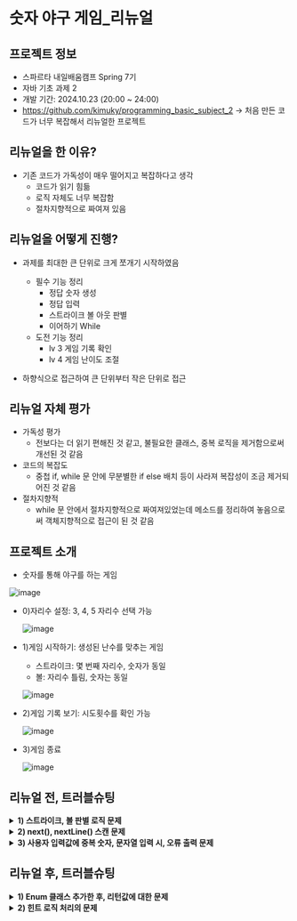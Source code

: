 # 숫자 야구 게임_리뉴얼

## 프로젝트 정보
- 스파르타 내일배움캠프 Spring 7기
- 자바 기초 과제 2
- 개발 기간: 2024.10.23 (20:00 ~ 24:00)
- https://github.com/kimuky/programming_basic_subject_2 -> 처음 만든 코드가 너무 복잡해서 리뉴얼한 프로젝트

## 리뉴얼을 한 이유?
 - 기존 코드가 가독성이 매우 떨어지고 복잡하다고 생각
   - 코드가 읽기 힘듦
   - 로직 자체도 너무 복잡함
   - 절차지향적으로 짜여져 있음

## 리뉴얼을 어떻게 진행?
  - 과제를 최대한 큰 단위로 크게 쪼개기 시작하였음
    - 필수 기능 정리
      - 정답 숫자 생성
      - 정답 입력
      - 스트라이크 볼 아웃 판별
      - 이어하기 While
    - 도전 기능 정리
      - lv 3 게임 기록 확인
      - lv 4 게임 난이도 조절
        
  - 하향식으로 접근하여 큰 단위부터 작은 단위로 접근

## 리뉴얼 자체 평가
 - 가독성 평가
    - 전보다는 더 읽기 편해진 것 같고, 불필요한 클래스, 중복 로직을 제거함으로써 개선된 것 같음
 - 코드의 복잡도
   - 중첩 if, while 문 안에 무분별한 if else 배치 등이 사라져 복잡성이 조금 제거되어진 것 같음
 - 절차지향적
     - while 문 안에서 절차지향적으로 짜여져있었는데 메소드를 정리하여 놓음으로써 객체지향적으로 접근이 된 것 같음

## 프로젝트 소개

- 숫자를 통해 야구를 하는 게임

![image](https://github.com/user-attachments/assets/d7da27fe-a8d5-4f92-bbb1-1059db9b22cb)

  - 0)자리수 설정: 3, 4, 5 자리수 선택 가능
    
    ![image](https://github.com/user-attachments/assets/e744425e-8a7e-4445-8092-001d4ad122e1)

  - 1)게임 시작하기: 생성된 난수를 맞추는 게임
       - 스트라이크: 몇 번째 자리수, 숫자가 동일
       - 볼: 자리수 틀림, 숫자는 동일
         
       ![image](https://github.com/user-attachments/assets/36914624-420e-4e65-b679-27b168a3c082)

  - 2)게임 기록 보기: 시도횟수를 확인 가능

    ![image](https://github.com/user-attachments/assets/a15a9722-7eeb-4810-8537-9ce68a72cfa9)

  - 3)게임 종료

    ![image](https://github.com/user-attachments/assets/211c7072-88fa-4a52-8c79-11eeb1677860)


## 리뉴얼 전, 트러블슈팅

<details>
  <summary><b>1) 스트라이크, 볼 판별 로직 문제</b></summary>
  
  - 1.개요
    
    - 스트라이크 볼 판별에서 Arrays.BinarySearch()를 통해 탐색을 진행

  - 2.문제 상황

    - HashSet을 통해 난수를 저정하고 값 비교를 위해 배열로 변환 (HashSet -> Array)
    - 이후 사용자가 입력한 값을 배열로 변환하고 Arrays.BinarySearch()를 통해 탐색을 진행을 하며 스트라이크 볼 판별
    - but, 난수를 저장한 HashSet->Array는 정렬되지 않음 Arrays.BinarySearch()를 쓰면 정상적으로 이진탐색하지 못함
    - 해당 수가 있음에도 내가 구현한 로직에서는 작동하지 않음 => 스트라이크, 볼 판별 불가
      
      -> 전체적인 로직을 수정해야함

    ```java
    // 난수 생성 클래스
    public class RandomNumberGenerator {
    int[] numberArr = new int[3];
    public int getRandomNumber () {
        Set<Integer> numberSet = new HashSet<>();
        int resultNumber = 0;
        while (numberSet.size()<3) {
            // 1 ~ 9
            int number = (int)(Math.random()*8)+1;
            numberSet.add(number);
        }
        System.out.println(numberSet);
        int pow = 2;
        int index =0;
        for (Integer i : numberSet) {
            int num = (int)Math.pow(10, pow--)*i;
            resultNumber += num;
            numberArr[index++] = i;
        }
        return resultNumber;
    }

    // 스트라이크 볼 카운트 클래스
    public void countStrikeBall(int[] answerArr, int[] validNumberArr) {
        int strikeCounter = 0;
        int ballCounter = 0;
        for (int i = 0; i < answerArr.length; i++) {
            int arrIndex = Arrays.binarySearch(answerArr, validNumberArr[i]);
            if (arrIndex >= 0) {
                if (arrIndex == i) {
                    strikeCounter += 1;
                } else {
                    ballCounter += 1;
                }
            }
        }
    }
    
    ```
   
  - 3.해결

    - 스트라이크, 볼 판별 시에는 자리수, 수가 있는지 판별해야함
    - 그렇기에 인덱스와 그 수가 있는지 탐색을 해야함
    - 배열은 앞서 했던 것처럼 Arrays.BinarySearch()을 지원하지만 <b>정렬이 되어진 배열만</b> 정상적으로 작동
    - set은 iterator가 있지만 해당 인덱스, 수가 있는지 로직을 짜면 복잡해질 것을 우려
    - set -> list 변환 후, Collections.shuffle()을 통해 섞고 indexOf() 통해 인덱스와 그 수가 있는지를 판별

    ```java
    // 난수 생성 클래스
    public int getRandomNumber() {
        Set<Integer> numberSet = new HashSet<>();
        int resultNumber = 0;

        while (numberSet.size() < digit) {
            // 1 ~ 9
            int number = (int) (Math.random() * 9) + 1;
            numberSet.add(number);
        }
        List<Integer> numberList = new ArrayList<>(numberSet);
        Collections.shuffle(numberList);

        System.out.println(numberList);

        int pow = digit - 1;
        int index = 0;
        for (Integer i : numberList) {
            int num = (int) Math.pow(10, pow--) * i;
    ```

  - 4.결론
    - 컬렉션 프레임워크에 대한 개념 부족
    - 메소드에 대한 개념 부족
  
       
</details>

<details>
  <summary><b>2) next(), nextLine() 스캔 문제</b></summary>

  - 1.개요
    - 사용자가 게임을 시작하고 수를 입력할 때, Whitespace와 함께 입력하면 경고가 여러번 출력
  
  - 2.문제 상황
    - next()는 공백을 기준으로 데이터를 입력 받음
    - 스페이스에 따른 입력이 많아짐 -> 그에 따른 로직도 경고가 다중으로 출력 ex.) 4 5 6

    ```java
    // inputNumber()
    public String inputNumber() {
        System.out.println("숫자를 입력해주세요:");
        return sc.next();
    }
    // 게임 로직
     private void gameStart() {
      boolean isCorrect = false;
      int answer = randomNumberGenerator.getRandomNumber();
      while (!isCorrect) {
          String stringNumber = inputRequester.inputNumber();
          if (validator.isValidNumber(stringNumber)) {
              if (validator.isAnswer(randomNumberGenerator, answer)) {
                  gameAnnouncement.printCongratulationMessage();
                  gameRecorder.saveTryCounter(validator.tryCounter);
                  isCorrect = true;
              }
          }
      }
    }
    ```

   
  - 3.해결
    - next() -> nextLine()으로 바꿔 개행문자 기준으로 입력을 받음

  - 4.결론
    - next, nextLine에 대한 개념 정립이 정확히 되지않아 이런 실수가 발생하는 것
    - 그렇기에 다중으로 입력을 원하지 않는 이상 nextLine()을 활용
      
</details>

<details>
  <summary><b>3) 사용자 입력값에 중복 숫자, 문자열 입력 시, 오류 출력 문제</b></summary>

  - 1.개요
    - 테스트케이스를 넣어보던 도중, "4456"을 입력 시, 오류가 뜨지 않음
      
  - 2.문제 상황
    - 로직의 처리가 아주 느슨함
    - 로직의 순서가 이상

    ```java
    private boolean isDuplicateNumber(String stringNumber) {
      Set<String> numberSet = new HashSet<>(Arrays.asList(stringNumber.split("")));
  
      if (stringNumber.length() == 3) {          
            return numberSet.size() == 3;
      } else {
            return false;
      }
    }
    ```
    
  - 3.해결
    - 로직을 생각해서 순서를 교체
    - 이렇게 된다면 4456 입력 시에도 오류를 출력해줄 수 있을 것
   
    ```java
    private boolean isDuplicateNumber(String stringNumber) {
     
      if (stringNumber.length() == 3) {
         Set<String> numberSet = new HashSet<>(Arrays.asList(stringNumber.split("")));          
            return numberSet.size() == 3;
      } else {
            return false;
      }
    }
    ```
    
  - 4.결론
    - 문제가 발생될만한 상황에 적절한 오류메시지를 출력해주는 것도 좋지만 먼저 큰 범위부터 좁혀나가면서 출력해줄 것
    
</details>

## 리뉴얼 후, 트러블슈팅

<details>
  <summary><b>1) Enum 클래스 추가한 후, 리턴값에 대한 문제</b></summary>

  - 1.개요
    - 사용자 입력값을 받아서 enum 클래스에서 처리
      
  - 2.문제 상황
    - return을 해주어야하는데 GameOption으로 리턴을 해주어야함
    - 그러면 enum에 있는 상수값 아니면 null을 반환해주어야함

    ```java
    // GameOption
    public enum GameOption {
      SET_DIFFICULTY("0"),
      START_GAME("1"),
      SHOW_RECORD ("2"),
      EXIT("3");
  
      private final String option;
  
      GameOption(String option) {
          this.option = option;
      }
  
      public String getOption() {
          return option;
      }
  
      // 여러가지 방법이 있겠지만 현로직상에는 문제 없지만
      //TODO 리턴에 대해서는 고민해보아야할 것
      public static GameOption option (String option) {
          for (GameOption game : GameOption.values()) {
              if (game.getOption().equals(option)) {
                  return game;
              }
          }
          return null;
      }
    }

    ```

    ```java
    // main
    while (isRunning) {
            System.out.println("0. 게임 난이도 설정 1. 게임 시작하기 2. 게임 기록보기 3. 종료하기");
            String option = sc.nextLine();

            // option 을 enum 을 통해 관리
            GameOption gameOption = GameOption.option(option);

            switch (gameOption) {
                case SET_DIFFICULTY:
                    gameSetting.setDifficulty();
                    break;
                case START_GAME:
                    int result = gameStart(gameSetting, randomNumberGenerator); // 게임결과를 result 에 저장
                    tryCount.add(result); // 해당 결과를 콜렉션에 저장
                    break;
                case SHOW_RECORD:
                    showGameRecord(tryCount, gameSetting.getMAX_TRY());
                    break;
                case EXIT:
                    isRunning = false;
                case ERROR: // 0, 1 ,2 , 3 중 입력하지않으면 error
                    System.out.println("0, 1, 2, 3 중에 입력해주세요");
            }
        }
    ```
    
    
  - 3.해결
    - 사용자 값을 먼저 문제가 없는 값을 입력할 때까지 무한루프로 입력을 받고 처리한다.
      - 하지만 이렇게 처리할 시, Switch 문을 하나 더 만들어야하는데.... (더이상 생각이 나지 않음)
    - 그러면 에러 상수를 하나 더 만들어서 err를 반환해줘서 밑에 switch 문에 넘겨주자!?
      - 당장의 내가 한 로직에서는 문제가 안되지만 정말 찝찝한 처리이다..
   
    ```java
    public enum GameOption {
      SET_DIFFICULTY("0"),
      START_GAME("1"),
      SHOW_RECORD ("2"),
      EXIT("3"),
      ERROR("4");
  
      private final String option;
  
      GameOption(String option) {
          this.option = option;
      }
  
      public String getOption() {
          return option;
      }
  
      // 여러가지 방법이 있겠지만 현로직상에는 문제 없지만
      //TODO 리턴에 대해서는 고민해보아야할 것
      public static GameOption option (String option) {
          for (GameOption game : GameOption.values()) {
              if (game.getOption().equals(option)) {
                  return game;
              }
          }
          return ERROR;
      }
    }

    ```
    
  - 4.결론
    - 모르겠다..? 도저히 Switch 문 하나로 처리할려면 이 방법 말고는 없어보이는데... 일단 구현은 된다.... 
    
</details>


<details>
  <summary><b>2) 힌트 로직 처리의 문제 </b></summary>

  - 1.개요
    - 사용자가 숫자를 입력해 랜덤 숫자를 맞출 때
      - 힌트는 언제 줄 것이며?
      - 조건문은 어떻게 미끄럽게 처리할 것인지?
      
  - 2.문제 상황
    - 힌트는 언제 줄것?
      - 3, 4, 5 자릿수라 힌트를 게임 끝나는 조건 전으로 지급을 해야하는데
      - MAX_TRY를 30으로 고정 하고 계산했을 때 (문제 발생)
      - 3자리수가 힌트 제공은 시도횟수가 (10, 20, 30) 때 제공
      - 4자리수가 힌트 제공은 시도횟수가 (6, 12, 18, 24) 때 제공 - 정답 노출
      - 5자리수가 힌트 제공은 시도횟수가 (6, 12, 18, 24 ,30) 때 제공
        
      ```java
      if (tryCount % (MAX_TRY / difficulty) == 0) {
          showHint(answerList, tryCount / (MAX_TRY / difficulty));
      }
      ```

  - 3.해결
    - 30으로 하는 것 보다는 최소공배수(60) 를 통해 계산
    - 물론 자릿수를 지정하는게 늘어나면 각 자릿수에 대해서 열거형 만든다음
    - 최소공배수 구하는 로직까지 구현해야하지만 문제 조건은 3,4,5이기에 60으로 지정했습니다.
    - MAX_TRY를 60으로 고정 하고 계산했을 때 (문제 해결)
      - 3자리수가 힌트 제공은 시도횟수가 (20, 40, 60) 때 제공
      - 4자리수가 힌트 제공은 시도횟수가 (15, 30, 45, 60) 때 제공
      - 5자리수가 힌트 제공은 시도횟수가 (12, 24, 36, 48 , 60) 때 제공
    - 
      
    ```java
    // 해당 로직을 수정
    if (tryCount % (MAX_TRY / difficulty) == 0 && tryCount < MAX_TRY) {
        showHint(answerList, tryCount / (MAX_TRY / difficulty));
    }
    ```

    ```java
    // 전체 로직
      private int gameStart(GameSetting gameSetting, RandomNumberGenerator randomNumberGenerator) {
        // 난이도와 종료 횟수 지정
        int difficulty = gameSetting.getDifficulty();
        int MAX_TRY = gameSetting.getMAX_TRY();
        int tryCount = 0;

        // 난수를 answerList 에 저장
        ArrayList<Integer> answerList = randomNumberGenerator.generateNumber(difficulty);

        // 맞출때까지 무한루프
        while (true) {
            // 유저 입력
            int userInputNumber = inputAnswer(difficulty);

            // 시도횟수 증가
            tryCount++;

            int[] strikeAndBallArr = countStrikeAndBall(userInputNumber, answerList);

            printStrikeAndBall(strikeAndBallArr);

            // TODO: 로직이 어색.. 오류는 나지 않지만 추가로 고민해볼것
            // 현 상황에서는 버그가 나지 않지만 최소공배수 기준으로 나눠서 보여주는 방법도..
            if (tryCount % (MAX_TRY / difficulty) == 0 && tryCount < MAX_TRY) {
                showHint(answerList, tryCount / (MAX_TRY / difficulty));
            }

            // 종료 로직, 정답 이거나 종료횟수까지 맞추지 못하면 시도횟수를 반환
            if (isAnswer(userInputNumber, answerList) || tryCount == MAX_TRY) {
                return tryCount;
            }
        }
    }
    ```

  - 4.결론
    - 저렇게 처리하는게 올바른 로직인지는 모르겠지만 아직 이상한 부분이 많기에 고민해보고 있습니다.
    - 전체 로직도 더 다듬어야 할 부분이 보입니다..


    
</details>


